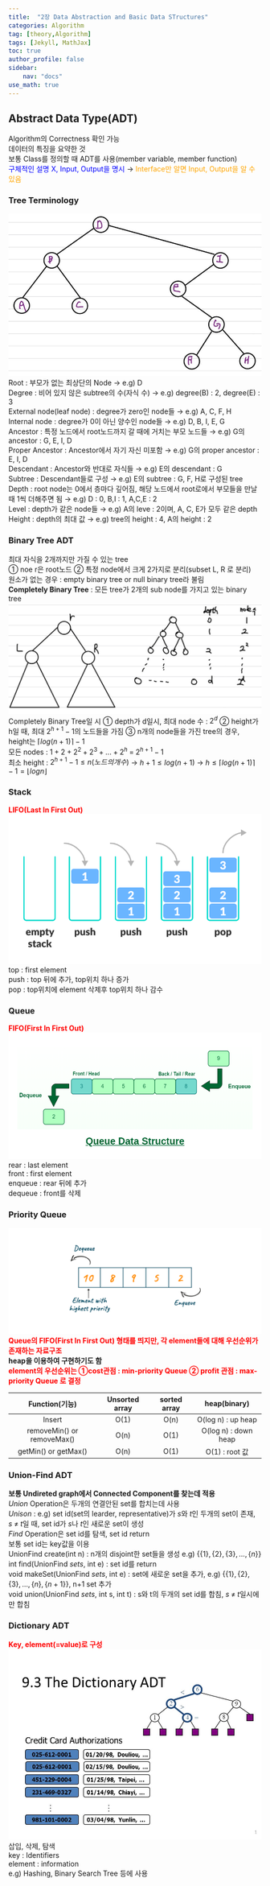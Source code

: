 ```yaml
---
title:  "2장 Data Abstraction and Basic Data STructures"
categories: Algorithm
tag: [theory,Algorithm]
tags: [Jekyll, MathJax]
toc: true
author_profile: false
sidebar:
    nav: "docs"
use_math: true
---
```


## Abstract Data Type(ADT)

Algorithm의 Correctness 확인 가능   
데이터의 특징을 요약한 것   
보통 Class를 정의할 때 ADT를 사용(member variable, member function)   
<span style='color:blue'>구체적인 설명 X, Input, Output을 명시</span> &rarr; <span style='color:orange'>Interface만 알면 Input, Output을 알 수 있음</span>   

### Tree Terminology

![Tree_1](../../../assets/images/Algorithm/2023-09-03-chapter2/Tree_1.jpg)   
Root : 부모가 없는 최상단의 Node &rarr; e.g) D   
Degree : 비어 있지 않은 subtree의 수(자식 수) &rarr; e.g) degree(B) : 2, degree(E) : 3   
External node(leaf node) : degree가 zero인 node들 &rarr; e.g) A, C, F, H    
Internal node : degree가 0이 아닌 양수인 node들 &rarr; e.g) D, B, I, E, G    
Ancestor : 특정 노드에서 root노드까지 갈 때에 거치는 부모 노드들 &rarr; e.g) G의 ancestor : G, E, I, D    
Proper Ancestor : Ancestor에서 자기 자신 미포함 &rarr; e.g) G의 proper ancestor : E, I, D    
Descendant : Ancestor와 반대로 자식들 &rarr; e.g) E의 descendant : G   
Subtree : Descendant들로 구성 &rarr; e.g) E의 subtree : G, F, H로 구성된 tree    
Depth : root node는 0에서 층마다 깊어짐, 해당 노드에서 root로에서 부모들을 만날 때 1씩 더해주면 됨 &rarr; e.g) D : 0,  B,I : 1, A,C,E : 2    
Level : depth가 같은 node들 &rarr; e.g) A의 leve : 2이며, A, C, E가 모두 같은 depth   
Height : depth의 최대 값 &rarr; e.g) tree의 height : 4, A의 height : 2   

### Binary Tree ADT

최대 자식을 2개까지만 가질 수 있는 tree   
① noe r은 root노드 ② 특정 node에서 크게 2가지로 분리(subset L, R 로 분리)   
원소가 없는 경우 : empty binary tree or null binary tree라 불림   
**Completely Binary Tree** : 모든 tree가 2개의 sub node를 가지고 있는 binary tree   
![Tree_2](../../../assets/images/Algorithm/2023-09-03-chapter2/Tree_2.jpg)   
Completely Binary Tree일 시 ① depth가 d일시, 최대 node 수 : $2^d$ ② height가 h일 때, 최대 $2^{h+1}-1$의 노드들을 가짐 ③ n개의 node들을 가진 tree의 경우, height는 $\lceil log(n+1) \rceil \; - \; 1$    
모든 nodes : $1 + 2 + 2^2 + 2^3 + ... + 2^h \; = \; 2^{h+1} - 1$    
최소 height : $2^{h+1} - 1 \le n(노드의 개수)$ &rarr; $h+1 \le log(n+1)$ &rarr; $h \le \lceil log(n+1) \rceil -1 = \lfloor log n \rfloor$   

### Stack

<span style='color:red'>**LIFO(Last In First Out)**</span>   
![stack](../../../assets/images/Algorithm/2023-09-03-chapter2/stack.png)    
top : first element   
push : top 뒤에 추가, top위치 하나 증가   
pop : top위치에 element 삭제후 top위치 하나 감수

### Queue

<span style='color:red'>**FIFO(First In First Out)**</span>    
![Queue](../../../assets/images/Algorithm/2023-09-03-chapter2/Queue.png)   
rear : last element   
front : first element   
enqueue : rear 뒤에 추가   
dequeue : front를 삭제   

### Priority Queue

![PriorityQueue](../../../assets/images/Algorithm/2023-09-03-chapter2/PriorityQueue.png)   
<span style='color:red'>**Queue의 FIFO(First In First Out) 형태를 띄지만, 각 element들에 대해 우선순위가 존재하는 자료구조**</span>     
**heap을 이용하여 구현하기도 함**    
<span style='color:red'>**element의 우선순위는 ①cost관점 : min-priority Queue ② profit 관점 : max-priority Queue 로 결정**</span>    

|       Function(기능)       | Unsorted array | sorted array |     heap(binary)     |
| :------------------------: | :------------: | :----------: | :------------------: |
|           Insert           |      O(1)      |     O(n)     |  O(log n) : up heap  |
| removeMin() or removeMax() |      O(n)      |     O(1)     | O(log n) : down heap |
|    getMin() or getMax()    |      O(n)      |     O(1)     |    O(1) : root 값    |

### Union-Find ADT

**보통 Undireted graph에서 Connected Component를 찾는데 적용**   
$Union$ Operation은 두개의 연결안된 set를 합치는데 사용   
$Unison$ : e.g) set id(set의 learder, representative)가 $s$와 $t$인 두개의 set이 존재, $s \; \neq\; t$일 때, set id가 $s$나 $t$인 새로운 set이 생성   
$Find$ Operation은 set id를 탐색, set id return   
보통 set id는 key값을 이용   
UnionFind create(int n) : n개의 disjoint한 set들을 생성 e.g) $\{\{1\}, \{2\}, \{3\}, ..., \{n\}\}$   
int find(UnionFind $sets$, int e) : set id를 return   
void makeSet(UnionFind $sets$, int e) : set에 새로운 set을 추가, e.g) $\{\{1\}, \{2\}, \{3\}, ..., \{n\}, \{n+1\}\}$, n+1 set 추가   
void union(UnionFind $sets$, int s, int t) : s와 t의 두개의 set id를 합침, $s \; \neq\; t$일시에만 합침

### Dictionary ADT

<span style='color:red'>**Key, element(=value)로 구성**</span>   
![dictionary](../../../assets/images/Algorithm/2023-09-03-chapter2/dictionary.jpg)   
삽입, 삭제, 탐색   
key : Identifiers   
element : information   
e.g) Hashing, Binary Search Tree 등에 사용
